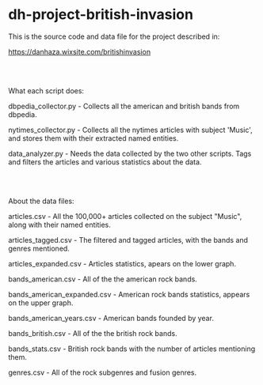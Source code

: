 # dh-project-british-invasion

This is the source code and data file for the project described in:

https://danhaza.wixsite.com/britishinvasion


<br/><br/>


What each script does:

dbpedia_collector.py - Collects all the american and british bands from dbpedia.

nytimes_collector.py - Collects all the nytimes articles with subject 'Music', and stores them with their extracted named entities.

data_analyzer.py - Needs the data collected by the two other scripts. Tags and filters the articles and various statistics about the data.

<br/><br/>


About the data files:

articles.csv - All the 100,000+ articles collected on the subject "Music", along with their named entities.

articles_tagged.csv - The filtered and tagged articles, with the bands and genres mentioned.

articles_expanded.csv - Articles statistics, apears on the lower graph.


bands_american.csv - All of the the american rock bands.

bands_american_expanded.csv - American rock bands statistics, appears on the upper graph.

bands_american_years.csv - American bands founded by year.

bands_british.csv - All of the the british rock bands.

bands_stats.csv - British rock bands with the number of articles mentioning them.


genres.csv - All of the rock subgenres and fusion genres.
